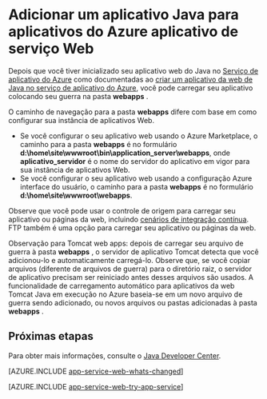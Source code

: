 <properties 
    pageTitle="Adicionar um aplicativo Java para aplicativos do Azure aplicativo de serviço Web" 
    description="Este tutorial mostra como adicionar uma página ou o aplicativo para sua instância do Azure aplicativo de serviço Web Apps que já está configurado para usar Java." 
    services="app-service\web" 
    documentationCenter="java" 
    authors="rmcmurray" 
    manager="wpickett" 
    editor=""/>

<tags 
    ms.service="app-service-web" 
    ms.workload="web" 
    ms.tgt_pltfrm="na" 
    ms.devlang="Java" 
    ms.topic="article" 
    ms.date="08/11/2016" 
    ms.author="robmcm"/>

# <a name="add-a-java-application-to-azure-app-service-web-apps"></a>Adicionar um aplicativo Java para aplicativos do Azure aplicativo de serviço Web

Depois que você tiver inicializado seu aplicativo web do Java no [Serviço de aplicativo do Azure][] como documentadas ao [criar um aplicativo da web de Java no serviço de aplicativo do Azure](web-sites-java-get-started.md), você pode carregar seu aplicativo colocando seu guerra na pasta **webapps** .

O caminho de navegação para a pasta **webapps** difere com base em como configurar sua instância de aplicativos Web.

- Se você configurar o seu aplicativo web usando o Azure Marketplace, o caminho para a pasta **webapps** é no formulário **d:\home\site\wwwroot\bin\application\_server\webapps**, onde **aplicativo\_servidor** é o nome do servidor do aplicativo em vigor para sua instância de aplicativos Web. 
- Se você configurar o seu aplicativo web usando a configuração Azure interface do usuário, o caminho para a pasta **webapps** é no formulário **d:\home\site\wwwroot\webapps**. 

Observe que você pode usar o controle de origem para carregar seu aplicativo ou páginas da web, incluindo [cenários de integração contínua](app-service-continuous-deployment.md). FTP também é uma opção para carregar seu aplicativo ou páginas da web.

Observação para Tomcat web apps: depois de carregar seu arquivo de guerra à pasta **webapps** , o servidor de aplicativo Tomcat detecta que você adicionou-lo e automaticamente carregá-lo. Observe que, se você copiar arquivos (diferente de arquivos de guerra) para o diretório raiz, o servidor de aplicativo precisam ser reiniciado antes desses arquivos são usados. A funcionalidade de carregamento automático para aplicativos da web Tomcat Java em execução no Azure baseia-se em um novo arquivo de guerra sendo adicionado, ou novos arquivos ou pastas adicionadas à pasta **webapps** . 

## <a name="next-steps"></a>Próximas etapas

Para obter mais informações, consulte o [Java Developer Center](/develop/java/).

[AZURE.INCLUDE [app-service-web-whats-changed](../../includes/app-service-web-whats-changed.md)]

[AZURE.INCLUDE [app-service-web-try-app-service](../../includes/app-service-web-try-app-service.md)]

<!-- External Links -->
[Serviço de aplicativo do Azure]: http://go.microsoft.com/fwlink/?LinkId=529714
